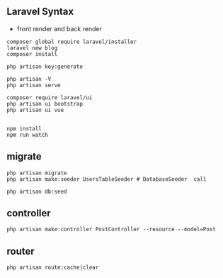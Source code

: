 ## Laravel Syntax

* front render and back render

```
composer global require laravel/installer
laravel new blog
composer install 

php artisan key:generate

php artisan -V
php artisan serve

composer require laravel/ui
php artisan ui bootstrap
php artisan ui vue


npm install
npm run watch
```


## migrate

```
php artisan migrate
php artisan make:seeder UsersTableSeeder # DatabaseSeeder  call

php artisan db:seed
```

## controller 

```
php artisan make:controller PostController --resource --model=Post
```

## router

```
php artisan route:cache|clear
```

